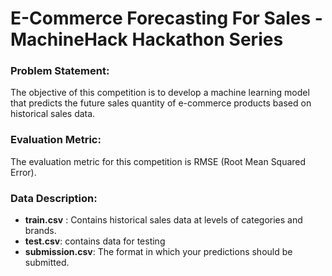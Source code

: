 # E-Commerce Forecasting For Sales - MachineHack Hackathon Series

### Problem Statement:
The objective of this competition is to develop a machine learning model that predicts the future sales quantity of e-commerce products based on historical sales data.

### Evaluation Metric:
The evaluation metric for this competition is RMSE (Root Mean Squared Error).

### Data Description:
- **train.csv** : Contains historical sales data at levels of categories and brands.
- **test.csv**: contains data for testing
-  **submission.csv**: The format in which your predictions should be submitted.
